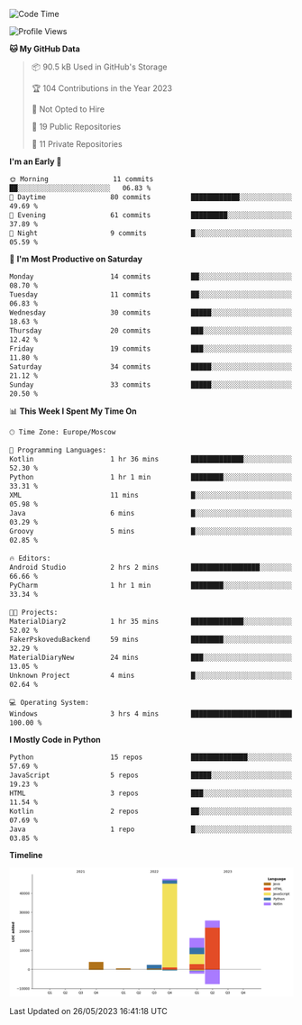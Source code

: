 <!--START_SECTION:waka-->
![Code Time](http://img.shields.io/badge/Code%20Time-100%20hrs%2021%20mins-blue)

![Profile Views](http://img.shields.io/badge/Profile%20Views-0-blue)

**🐱 My GitHub Data** 

> 📦 90.5 kB Used in GitHub's Storage 
 > 
> 🏆 104 Contributions in the Year 2023
 > 
> 🚫 Not Opted to Hire
 > 
> 📜 19 Public Repositories 
 > 
> 🔑 11 Private Repositories 
 > 
**I'm an Early 🐤** 

```text
🌞 Morning                11 commits          ██░░░░░░░░░░░░░░░░░░░░░░░   06.83 % 
🌆 Daytime                80 commits          ████████████░░░░░░░░░░░░░   49.69 % 
🌃 Evening                61 commits          █████████░░░░░░░░░░░░░░░░   37.89 % 
🌙 Night                  9 commits           █░░░░░░░░░░░░░░░░░░░░░░░░   05.59 % 
```
📅 **I'm Most Productive on Saturday** 

```text
Monday                   14 commits          ██░░░░░░░░░░░░░░░░░░░░░░░   08.70 % 
Tuesday                  11 commits          ██░░░░░░░░░░░░░░░░░░░░░░░   06.83 % 
Wednesday                30 commits          █████░░░░░░░░░░░░░░░░░░░░   18.63 % 
Thursday                 20 commits          ███░░░░░░░░░░░░░░░░░░░░░░   12.42 % 
Friday                   19 commits          ███░░░░░░░░░░░░░░░░░░░░░░   11.80 % 
Saturday                 34 commits          █████░░░░░░░░░░░░░░░░░░░░   21.12 % 
Sunday                   33 commits          █████░░░░░░░░░░░░░░░░░░░░   20.50 % 
```


📊 **This Week I Spent My Time On** 

```text
🕑︎ Time Zone: Europe/Moscow

💬 Programming Languages: 
Kotlin                   1 hr 36 mins        █████████████░░░░░░░░░░░░   52.30 % 
Python                   1 hr 1 min          ████████░░░░░░░░░░░░░░░░░   33.31 % 
XML                      11 mins             █░░░░░░░░░░░░░░░░░░░░░░░░   05.98 % 
Java                     6 mins              █░░░░░░░░░░░░░░░░░░░░░░░░   03.29 % 
Groovy                   5 mins              █░░░░░░░░░░░░░░░░░░░░░░░░   02.85 % 

🔥 Editors: 
Android Studio           2 hrs 2 mins        █████████████████░░░░░░░░   66.66 % 
PyCharm                  1 hr 1 min          ████████░░░░░░░░░░░░░░░░░   33.34 % 

🐱‍💻 Projects: 
MaterialDiary2           1 hr 35 mins        █████████████░░░░░░░░░░░░   52.02 % 
FakerPskoveduBackend     59 mins             ████████░░░░░░░░░░░░░░░░░   32.29 % 
MaterialDiaryNew         24 mins             ███░░░░░░░░░░░░░░░░░░░░░░   13.05 % 
Unknown Project          4 mins              █░░░░░░░░░░░░░░░░░░░░░░░░   02.64 % 

💻 Operating System: 
Windows                  3 hrs 4 mins        █████████████████████████   100.00 % 
```

**I Mostly Code in Python** 

```text
Python                   15 repos            ██████████████░░░░░░░░░░░   57.69 % 
JavaScript               5 repos             █████░░░░░░░░░░░░░░░░░░░░   19.23 % 
HTML                     3 repos             ███░░░░░░░░░░░░░░░░░░░░░░   11.54 % 
Kotlin                   2 repos             ██░░░░░░░░░░░░░░░░░░░░░░░   07.69 % 
Java                     1 repo              █░░░░░░░░░░░░░░░░░░░░░░░░   03.85 % 
```



**Timeline**

![Lines of Code chart](https://raw.githubusercontent.com/Adlemex/Adlemex/main/assets/bar_graph.png)


 Last Updated on 26/05/2023 16:41:18 UTC
<!--END_SECTION:waka-->
